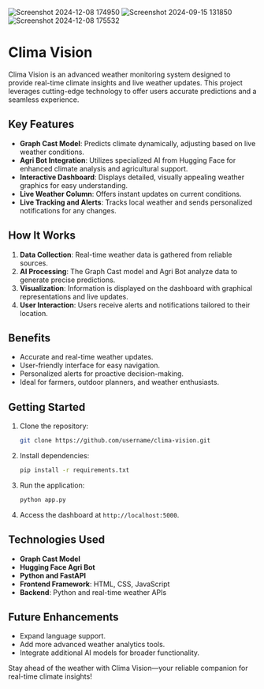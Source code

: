 ![Screenshot 2024-12-08 174950](https://github.com/user-attachments/assets/3ed961e2-7ba7-40c2-9917-2399e68c7657)
![Screenshot 2024-09-15 131850](https://github.com/user-attachments/assets/3d7c8b9e-61bf-4295-bd1d-944d5f3ff863)
![Screenshot 2024-12-08 175532](https://github.com/user-attachments/assets/624f1942-75a1-4314-b9b5-708d1f5d9392)

# Clima Vision

Clima Vision is an advanced weather monitoring system designed to provide real-time climate insights and live weather updates. This project leverages cutting-edge technology to offer users accurate predictions and a seamless experience.

## Key Features

- **Graph Cast Model**: Predicts climate dynamically, adjusting based on live weather conditions.
- **Agri Bot Integration**: Utilizes specialized AI from Hugging Face for enhanced climate analysis and agricultural support.
- **Interactive Dashboard**: Displays detailed, visually appealing weather graphics for easy understanding.
- **Live Weather Column**: Offers instant updates on current conditions.
- **Live Tracking and Alerts**: Tracks local weather and sends personalized notifications for any changes.

## How It Works

1. **Data Collection**: Real-time weather data is gathered from reliable sources.
2. **AI Processing**: The Graph Cast model and Agri Bot analyze data to generate precise predictions.
3. **Visualization**: Information is displayed on the dashboard with graphical representations and live updates.
4. **User Interaction**: Users receive alerts and notifications tailored to their location.

## Benefits

- Accurate and real-time weather updates.
- User-friendly interface for easy navigation.
- Personalized alerts for proactive decision-making.
- Ideal for farmers, outdoor planners, and weather enthusiasts.

## Getting Started

1. Clone the repository:
   ```bash
   git clone https://github.com/username/clima-vision.git
   ```
2. Install dependencies:
   ```bash
   pip install -r requirements.txt
   ```
3. Run the application:
   ```bash
   python app.py
   ```
4. Access the dashboard at `http://localhost:5000`.

## Technologies Used

- **Graph Cast Model**
- **Hugging Face Agri Bot**
- **Python and FastAPI**
- **Frontend Framework**: HTML, CSS, JavaScript
- **Backend**: Python and real-time weather APIs

## Future Enhancements

- Expand language support.
- Add more advanced weather analytics tools.
- Integrate additional AI models for broader functionality.



Stay ahead of the weather with Clima Vision—your reliable companion for real-time climate insights!
